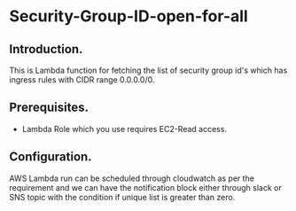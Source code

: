 # Security-Group-ID-open-for-all

## Introduction.

This is Lambda function for fetching the list of security group id's which has ingress rules with CIDR range 0.0.0.0/0.

## Prerequisites.

* Lambda Role which you use requires EC2-Read access.


## Configuration.

AWS Lambda run can be scheduled through cloudwatch as per the requirement and we can have the notification block either through slack or SNS topic with the condition if unique list is greater than zero.
